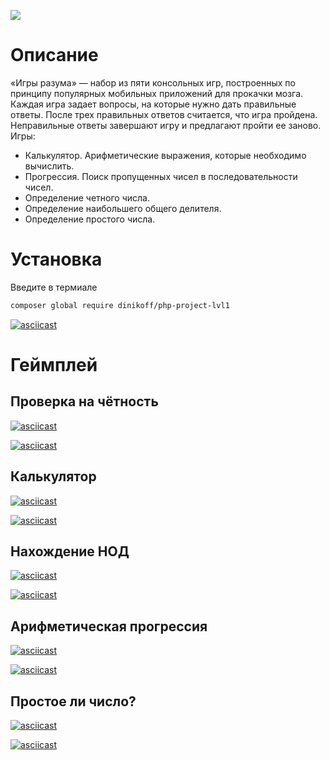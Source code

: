 <a href="https://codeclimate.com/github/codeclimate/codeclimate/maintainability"><img src="https://api.codeclimate.com/v1/badges/a99a88d28ad37a79dbf6/maintainability" /></a>

# Описание
«Игры разума» — набор из пяти консольных игр, построенных по принципу популярных мобильных приложений для прокачки мозга. Каждая игра задает вопросы, на которые нужно дать правильные ответы. После трех правильных ответов считается, что игра пройдена. Неправильные ответы завершают игру и предлагают пройти ее заново. Игры:

* Калькулятор. Арифметические выражения, которые необходимо вычислить.
* Прогрессия. Поиск пропущенных чисел в последовательности чисел.
* Определение четного числа.
* Определение наибольшего общего делителя.
* Определение простого числа.

# Установка

Введите в термиале
```bash
composer global require dinikoff/php-project-lvl1
```

[![asciicast](https://asciinema.org/a/F8Z0oib6nmaDgHv21aImWBZcC.svg)](https://asciinema.org/a/F8Z0oib6nmaDgHv21aImWBZcC)

# Геймплей

## Проверка на чётность
[![asciicast](https://asciinema.org/a/I1Ya2vbPfsjNUtiO1HjSWwydh.svg)](https://asciinema.org/a/I1Ya2vbPfsjNUtiO1HjSWwydh)

[![asciicast](https://asciinema.org/a/I1Ya2vbPfsjNUtiO1HjSWwydh.svg)](https://asciinema.org/a/I1Ya2vbPfsjNUtiO1HjSWwydh)
## Калькулятор

[![asciicast](https://asciinema.org/a/I1Ya2vbPfsjNUtiO1HjSWwydh.svg)](https://asciinema.org/a/I1Ya2vbPfsjNUtiO1HjSWwydh)

[![asciicast](https://asciinema.org/a/I1Ya2vbPfsjNUtiO1HjSWwydh.svg)](https://asciinema.org/a/I1Ya2vbPfsjNUtiO1HjSWwydh)

## Нахождение НОД

[![asciicast](https://asciinema.org/a/I1Ya2vbPfsjNUtiO1HjSWwydh.svg)](https://asciinema.org/a/I1Ya2vbPfsjNUtiO1HjSWwydh)

[![asciicast](https://asciinema.org/a/OdXnb1tCRVH6Jsp6A9rrPkWUd.svg)](https://asciinema.org/a/OdXnb1tCRVH6Jsp6A9rrPkWUd)

## Арифметическая прогрессия

[![asciicast](https://asciinema.org/a/aEEs1j2J0AbmFOCeswPHpgEdP.svg)](https://asciinema.org/a/aEEs1j2J0AbmFOCeswPHpgEdP)

[![asciicast](https://asciinema.org/a/3zIGLSxWeOGwETA0pP6tSWpFE.svg)](https://asciinema.org/a/3zIGLSxWeOGwETA0pP6tSWpFE)

## Простое ли число?

[![asciicast](https://asciinema.org/a/aKNjbAVkiIzUDemw3Ew5QDJIF.svg)](https://asciinema.org/a/aKNjbAVkiIzUDemw3Ew5QDJIF)

[![asciicast](https://asciinema.org/a/4SSGL1Civa0XaFfFGJJ3uDUyq.svg)](https://asciinema.org/a/4SSGL1Civa0XaFfFGJJ3uDUyq)